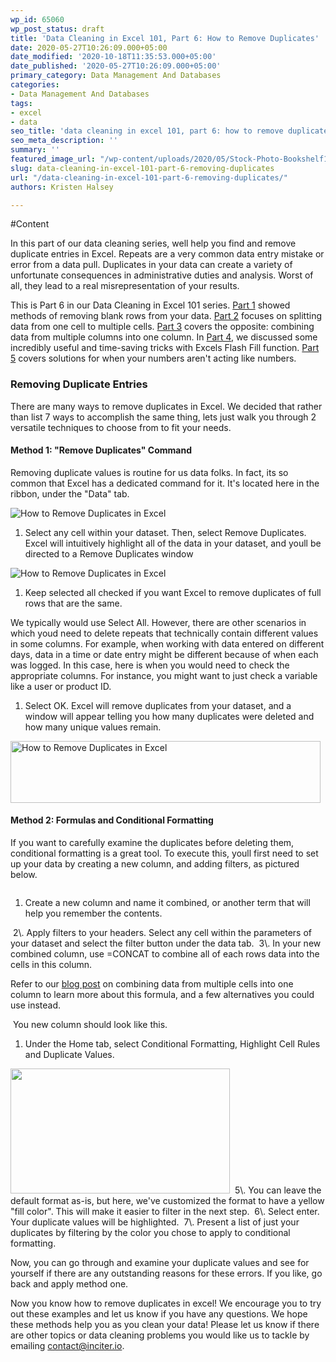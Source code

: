 ```yaml
---
wp_id: 65060
wp_post_status: draft
title: 'Data Cleaning in Excel 101, Part 6: How to Remove Duplicates'
date: 2020-05-27T10:26:09.000+05:00
date_modified: '2020-10-18T11:35:53.000+05:00'
date_published: '2020-05-27T10:26:09.000+05:00'
primary_category: Data Management And Databases
categories:
- Data Management And Databases
tags:
- excel
- data
seo_title: 'data cleaning in excel 101, part 6: how to remove duplicates'
seo_meta_description: ''
summary: ''
featured_image_url: "/wp-content/uploads/2020/05/Stock-Photo-Bookshelf1.jpeg"
slug: data-cleaning-in-excel-101-part-6-removing-duplicates
url: "/data-cleaning-in-excel-101-part-6-removing-duplicates/"
authors: Kristen Halsey

---
```

\#Content

In this part of our data cleaning series, well help you find and remove duplicate entries in Excel. Repeats are a very common data entry mistake or error from a data pull. Duplicates in your data can create a variety of unfortunate consequences in administrative duties and analysis. Worst of all, they lead to a real misrepresentation of your results.

This is Part 6 in our Data Cleaning in Excel 101 series. [Part 1](https://www.inciter.io/data-cleaning-in-excel-101-part-1/) showed methods of removing blank rows from your data. [Part 2](https://www.inciter.io/data-cleaning-in-excel-101-part-2-splitting-up-cell-contents-into-multiple-columns/) focuses on splitting data from one cell to multiple cells. [Part 3](https://www.inciter.io/data-cleaning-in-excel-101-part-3-combining-data-from-multiple-columns/) covers the opposite: combining data from multiple columns into one column. In [Part 4](https://www.inciter.io/data-cleaning-in-excel-101-part-4-more-uses-for-flash-fill/), we discussed some incredibly useful and time-saving tricks with Excels Flash Fill function. [Part 5](https://www.inciter.io/data-cleaning-in-excel-101-part-5-numbers-that-dont-act-like-numbers-and-leading-zeros/) covers solutions for when your numbers aren't acting like numbers.

### Removing Duplicate Entries

There are many ways to remove duplicates in Excel. We decided that rather than list 7 ways to accomplish the same thing, lets just walk you through 2 versatile techniques to choose from to fit your needs.

#### Method 1: "Remove Duplicates" Command

Removing duplicate values is routine for us data folks. In fact, its so common that Excel has a dedicated command for it. It's located here in the ribbon, under the "Data" tab.

![How to Remove Duplicates in Excel](https://www.inciter.io/wp-content/uploads/2020/05/Remove-Duplicates-Command-in-Data-Ribbon.png "How to Remove Duplicates in Excel")

1. Select any cell within your dataset. Then, select Remove Duplicates. Excel will intuitively highlight all of the data in your dataset, and youll be directed to a Remove Duplicates window

<img alt="How to Remove Duplicates in Excel" class="wp-image-65062" src="https://www.inciter.io/wp-content/uploads/2020/05/Headers-Window-1024x446.png"/>

1. Keep selected all checked if you want Excel to remove duplicates of full rows that are the same.

We typically would use Select All. However, there are other scenarios in which youd need to delete repeats that technically contain different values in some columns. For example, when working with data entered on different days, data in a time or date entry might be different because of when each was logged. In this case, here is when you would need to check the appropriate columns. For instance, you might want to just check a variable like a user or product ID.

1. Select OK. Excel will remove duplicates from your dataset, and a window will appear telling you how many duplicates were deleted and how many unique values remain.

<img alt="How to Remove Duplicates in Excel" class="wp-image-65063" height="99" src="https://www.inciter.io/wp-content/uploads/2020/05/Duplicates-Removed-Alert-1024x205.png" width="496"/>

#### **Method 2: Formulas and Conditional Formatting**

If you want to carefully examine the duplicates before deleting them, conditional formatting is a great tool. To execute this, youll first need to set up your data by creating a new column, and adding filters, as pictured below.

<img alt="" class="wp-image-65065" src="https://www.inciter.io/wp-content/uploads/2020/05/Setup-with-Headers-and-Filters.png"/>

1. Create a new column and name it combined, or another term that will help you remember the contents.

<img alt="" class="wp-image-65069" src="https://www.inciter.io/wp-content/uploads/2020/05/Filter-Button.png"/>
2\. Apply filters to your headers. Select any cell within the parameters of your dataset and select the filter button under the data tab.

<img alt="" class="wp-image-65066" src="https://www.inciter.io/wp-content/uploads/2020/05/Combining-Columns-CONCAT.png"/>
3\. In your new combined column, use =CONCAT to combine all of each rows data into the cells in this column.

Refer to our [blog post](https://www.inciter.io/data-cleaning-in-excel-101-part-3-combining-data-from-multiple-columns/) on combining data from multiple cells into one column to learn more about this formula, and a few alternatives you could use instead.

<img alt="" class="wp-image-65073" src="https://www.inciter.io/wp-content/uploads/2020/05/Screen-Shot-2020-05-21-at-3.15.09-PM.png"/>
You new column should look like this.

1. Under the Home tab, select Conditional Formatting, Highlight Cell Rules and Duplicate Values.

<img alt="" class="wp-image-65068" height="200" src="https://www.inciter.io/wp-content/uploads/2020/05/Conditional-Formatting.png" width="351"/>

<img alt="" class="wp-image-65071" src="https://www.inciter.io/wp-content/uploads/2020/05/Screen-Shot-2020-05-20-at-9.09.24-PM.png"/>
5\. You can leave the default format as-is, but here, we've customized the format to have a yellow "fill color". This will make it easier to filter in the next step.

<img alt="" class="wp-image-65074" src="https://www.inciter.io/wp-content/uploads/2020/05/Screen-Shot-2020-05-21-at-3.48.49-PM.png"/>
6\. Select enter. Your duplicate values will be highlighted.

<img alt="" class="wp-image-65075" src="https://www.inciter.io/wp-content/uploads/2020/05/Screen-Shot-2020-05-21-at-3.57.20-PM-1024x365.png"/>
7\. Present a list of just your duplicates by filtering by the color you chose to apply to conditional formatting.

Now, you can go through and examine your duplicate values and see for yourself if there are any outstanding reasons for these errors. If you like, go back and apply method one.

Now you know how to remove duplicates in excel! We encourage you to try out these examples and let us know if you have any questions. We hope these methods help you as you clean your data! Please let us know if there are other topics or data cleaning problems you would like us to tackle by emailing [contact@inciter.io](mailto:contact@inciter.io).